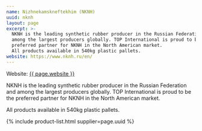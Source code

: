 ```yaml
---
name: Nizhnekamskneftekhim (NKNH)
uuid: nknh
layout: page
excerpt: >-
  NKNH is the leading synthetic rubber producer in the Russian Federation and
  among the largest producers globally. TOP International is proud to be the
  preferred partner for NKNH in the North American market.
  All products available in 540kg plastic pallets.
website: https://www.nknh.ru/en/
---
```

Website: <a href="{{ page.website }}" target="_blank" rel="nofollow">{{ page.website }}</a>

NKNH is the leading synthetic rubber producer in the Russian Federation and among the largest producers globally. TOP International is proud to be the preferred partner for NKNH in the North American market.

All products available in 540kg plastic pallets.

{% include product-list.html supplier=page.uuid %}

